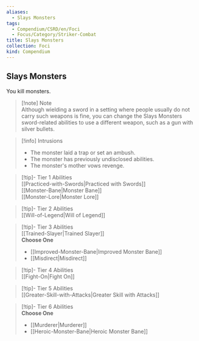 ```yaml
---
aliases:
  - Slays Monsters
tags:
  - Compendium/CSRD/en/Foci
  - Focus/Category/Striker-Combat
title: Slays Monsters
collection: Foci
kind: Compendium
---
```

## Slays Monsters  
You kill monsters.  

>[!note] Note  
>Although wielding a sword in a setting where people usually do not carry such weapons is fine, you can change the Slays Monsters sword-related abilities to use a different weapon, such as a gun with silver bullets. 
  

>[!info] Intrusions  
>- The monster laid a trap or set an ambush.  
>- The monster has previously undisclosed abilities.  
>- The monster's mother vows revenge.  


>[!tip]- Tier 1 Abilities  
> [[Practiced-with-Swords|Practiced with Swords]]  
> [[Monster-Bane|Monster Bane]]  
> [[Monster-Lore|Monster Lore]]  


>[!tip]- Tier 2 Abilities  
> [[Will-of-Legend|Will of Legend]]  


>[!tip]- Tier 3 Abilities  
> [[Trained-Slayer|Trained Slayer]]  
> **Choose One**  
>- [[Improved-Monster-Bane|Improved Monster Bane]]  
>- [[Misdirect|Misdirect]]  


>[!tip]- Tier 4 Abilities  
> [[Fight-On|Fight On]]  


>[!tip]- Tier 5 Abilities  
> [[Greater-Skill-with-Attacks|Greater Skill with Attacks]]  


>[!tip]- Tier 6 Abilities  
> **Choose One**  
>- [[Murderer|Murderer]]  
>- [[Heroic-Monster-Bane|Heroic Monster Bane]]
